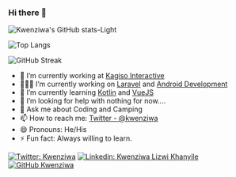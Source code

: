 ### Hi there 👋
![Kwenziwa's GitHub stats-Light](https://github-readme-stats.vercel.app/api?username=kwenziwa&show_icons=true&hide_border=true&theme=default#gh-light-mode-only)

![Top Langs](https://github-readme-stats.vercel.app/api/top-langs/?username=kwenziwa&layout=pie&hide_border=true)

![GitHub Streak](https://github-readme-streak-stats.herokuapp.com/?user=kwenziwa&theme=github&ring=5595f0&hide_border=true&currStreakNum=5595f0&fire=5595f0&currStreakLabel=5595f0)


- 🔭 I’m currently working at [Kagiso Interactive](https://kagisointeractive.com)
- 👨🏾‍💻 I’m currently working on [Laravel](https://laravel.com) and [Android Development](https://developer.android.com/)
- 🌱  I’m currently learning [Kotlin](https://kotlinlang.org) and [VueJS](https://vuejs.org)
- 🤔 I’m looking for help with nothing for now....
- 💬 Ask me about Coding and Camping 
- 📫 How to reach me: [Twitter - @kwenziwa](https://twitter.com/kwenziwa)
- 😄 Pronouns: He/His
- ⚡ Fun fact: Always willing to learn.

[![Twitter: Kwenziwa](https://img.shields.io/twitter/follow/kwenziwa?style=social)](https://twitter.com/kwenziwa)
[![Linkedin: Kwenziwa Lizwi Khanyile](https://img.shields.io/badge/-Kwenziwa-blue?style=flat-square&logo=Linkedin&logoColor=white&link=https://www.linkedin.com/in/kwenziwa-khanyile/)](https://www.linkedin.com/in/kwenziwa-khanyile/)
[![GitHub Kwenziwa](https://img.shields.io/github/followers/kwenziwa?label=follow&style=social)](https://github.com/kwenziwa)
